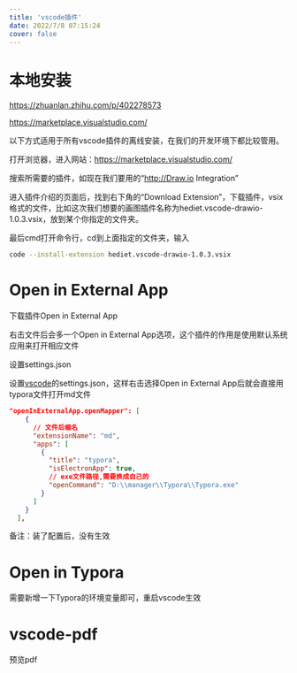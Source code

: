 ```yaml
---
title: 'vscode插件'
date: 2022/7/8 07:15:24
cover: false
---
```


# 本地安装

https://zhuanlan.zhihu.com/p/402278573

https://marketplace.visualstudio.com/

以下方式适用于所有vscode插件的离线安装，在我们的开发环境下都比较管用。

打开浏览器，进入网站：https://marketplace.visualstudio.com/

搜索所需要的插件，如现在我们要用的“http://Draw.io Integration”

进入插件介绍的页面后，找到右下角的“Download Extension”，下载插件，vsix格式的文件，比如这次我们想要的画图插件名称为hediet.vscode-drawio-1.0.3.vsix，放到某个你指定的文件夹。

最后cmd打开命令行，cd到上面指定的文件夹，输入

```bash
code --install-extension hediet.vscode-drawio-1.0.3.vsix
```



# Open in External App

下载插件Open in External App

右击文件后会多一个Open in External App选项，这个插件的作用是使用默认系统应用来打开相应文件

设置settings.json

设置[vscode](https://so.csdn.net/so/search?q=vscode&spm=1001.2101.3001.7020)的settings.json，这样右击选择Open in External App后就会直接用typora文件打开md文件

```json
"openInExternalApp.openMapper": [
    {
      // 文件后缀名
      "extensionName": "md",
      "apps": [
        {
          "title": "typora",
          "isElectronApp": true,
          // exe文件路径,需要换成自己的
          "openCommand": "D:\\manager\\Typora\\Typora.exe"
        }
      ]
    }
  ],

```



备注：装了配置后，没有生效



# Open in Typora

需要新增一下Typora的环境变量即可，重启vscode生效

# vscode-pdf

预览pdf